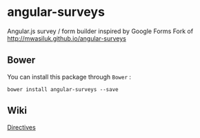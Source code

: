 # angular-surveys
Angular.js survey / form builder inspired by Google Forms
Fork of http://mwasiluk.github.io/angular-surveys

## Bower

You can install this package through `Bower` :

    bower install angular-surveys --save

## Wiki
[Directives](https://github.com/b-my/angular-surveys/wiki/Directives)
